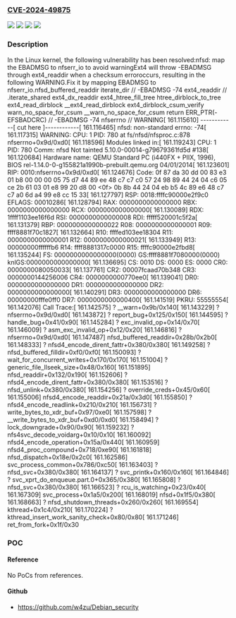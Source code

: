 ### [CVE-2024-49875](https://cve.mitre.org/cgi-bin/cvename.cgi?name=CVE-2024-49875)
![](https://img.shields.io/static/v1?label=Product&message=Linux&color=blue)
![](https://img.shields.io/static/v1?label=Version&message=&color=brightgreen)
![](https://img.shields.io/static/v1?label=Version&message=1da177e4c3f41524e886b7f1b8a0c1fc7321cac2%20&color=brightgreen)
![](https://img.shields.io/static/v1?label=Vulnerability&message=n%2Fa&color=blue)

### Description

In the Linux kernel, the following vulnerability has been resolved:nfsd: map the EBADMSG to nfserr_io to avoid warningExt4 will throw -EBADMSG through ext4_readdir when a checksum erroroccurs, resulting in the following WARNING.Fix it by mapping EBADMSG to nfserr_io.nfsd_buffered_readdir iterate_dir // -EBADMSG -74  ext4_readdir // .iterate_shared   ext4_dx_readdir    ext4_htree_fill_tree     htree_dirblock_to_tree      ext4_read_dirblock       __ext4_read_dirblock        ext4_dirblock_csum_verify         warn_no_space_for_csum          __warn_no_space_for_csum        return ERR_PTR(-EFSBADCRC) // -EBADMSG -74 nfserrno // WARNING[  161.115610] ------------[ cut here ]------------[  161.116465] nfsd: non-standard errno: -74[  161.117315] WARNING: CPU: 1 PID: 780 at fs/nfsd/nfsproc.c:878 nfserrno+0x9d/0xd0[  161.118596] Modules linked in:[  161.119243] CPU: 1 PID: 780 Comm: nfsd Not tainted 5.10.0-00014-g79679361fd5d #138[  161.120684] Hardware name: QEMU Standard PC (i440FX + PIIX, 1996), BIOS rel-1.14.0-0-g155821a1990b-prebuilt.qemu.org 04/01/2014[  161.123601] RIP: 0010:nfserrno+0x9d/0xd0[  161.124676] Code: 0f 87 da 30 dd 00 83 e3 01 b8 00 00 00 05 75 d7 44 89 ee 48 c7 c7 c0 57 24 98 89 44 24 04 c6 05 ce 2b 61 03 01 e8 99 20 d8 00 <0f> 0b 8b 44 24 04 eb b5 4c 89 e6 48 c7 c7 a0 6d a4 99 e8 cc 15 33[  161.127797] RSP: 0018:ffffc90000e2f9c0 EFLAGS: 00010286[  161.128794] RAX: 0000000000000000 RBX: 0000000000000000 RCX: 0000000000000000[  161.130089] RDX: 1ffff1103ee16f6d RSI: 0000000000000008 RDI: fffff520001c5f2a[  161.131379] RBP: 0000000000000022 R08: 0000000000000001 R09: ffff8881f70c1827[  161.132664] R10: ffffed103ee18304 R11: 0000000000000001 R12: 0000000000000021[  161.133949] R13: 00000000ffffffb6 R14: ffff8881317c0000 R15: ffffc90000e2fbd8[  161.135244] FS:  0000000000000000(0000) GS:ffff8881f7080000(0000) knlGS:0000000000000000[  161.136695] CS:  0010 DS: 0000 ES: 0000 CR0: 0000000080050033[  161.137761] CR2: 00007fcaad70b348 CR3: 0000000144256006 CR4: 0000000000770ee0[  161.139041] DR0: 0000000000000000 DR1: 0000000000000000 DR2: 0000000000000000[  161.140291] DR3: 0000000000000000 DR6: 00000000fffe0ff0 DR7: 0000000000000400[  161.141519] PKRU: 55555554[  161.142076] Call Trace:[  161.142575]  ? __warn+0x9b/0x140[  161.143229]  ? nfserrno+0x9d/0xd0[  161.143872]  ? report_bug+0x125/0x150[  161.144595]  ? handle_bug+0x41/0x90[  161.145284]  ? exc_invalid_op+0x14/0x70[  161.146009]  ? asm_exc_invalid_op+0x12/0x20[  161.146816]  ? nfserrno+0x9d/0xd0[  161.147487]  nfsd_buffered_readdir+0x28b/0x2b0[  161.148333]  ? nfsd4_encode_dirent_fattr+0x380/0x380[  161.149258]  ? nfsd_buffered_filldir+0xf0/0xf0[  161.150093]  ? wait_for_concurrent_writes+0x170/0x170[  161.151004]  ? generic_file_llseek_size+0x48/0x160[  161.151895]  nfsd_readdir+0x132/0x190[  161.152606]  ? nfsd4_encode_dirent_fattr+0x380/0x380[  161.153516]  ? nfsd_unlink+0x380/0x380[  161.154256]  ? override_creds+0x45/0x60[  161.155006]  nfsd4_encode_readdir+0x21a/0x3d0[  161.155850]  ? nfsd4_encode_readlink+0x210/0x210[  161.156731]  ? write_bytes_to_xdr_buf+0x97/0xe0[  161.157598]  ? __write_bytes_to_xdr_buf+0xd0/0xd0[  161.158494]  ? lock_downgrade+0x90/0x90[  161.159232]  ? nfs4svc_decode_voidarg+0x10/0x10[  161.160092]  nfsd4_encode_operation+0x15a/0x440[  161.160959]  nfsd4_proc_compound+0x718/0xe90[  161.161818]  nfsd_dispatch+0x18e/0x2c0[  161.162586]  svc_process_common+0x786/0xc50[  161.163403]  ? nfsd_svc+0x380/0x380[  161.164137]  ? svc_printk+0x160/0x160[  161.164846]  ? svc_xprt_do_enqueue.part.0+0x365/0x380[  161.165808]  ? nfsd_svc+0x380/0x380[  161.166523]  ? rcu_is_watching+0x23/0x40[  161.167309]  svc_process+0x1a5/0x200[  161.168019]  nfsd+0x1f5/0x380[  161.168663]  ? nfsd_shutdown_threads+0x260/0x260[  161.169554]  kthread+0x1c4/0x210[  161.170224]  ? kthread_insert_work_sanity_check+0x80/0x80[  161.171246]  ret_from_fork+0x1f/0x30

### POC

#### Reference
No PoCs from references.

#### Github
- https://github.com/w4zu/Debian_security

